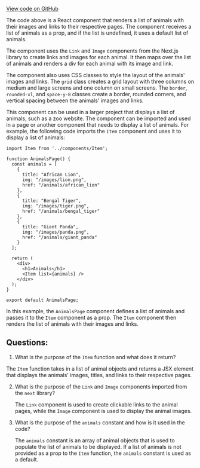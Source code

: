 [View code on GitHub](zoo-labs/zoo/blob/master/foundation/src/components/animal/Item.tsx)

The code above is a React component that renders a list of animals with their images and links to their respective pages. The component receives a list of animals as a prop, and if the list is undefined, it uses a default list of animals. 

The component uses the `Link` and `Image` components from the Next.js library to create links and images for each animal. It then maps over the list of animals and renders a div for each animal with its image and link. 

The component also uses CSS classes to style the layout of the animals' images and links. The `grid` class creates a grid layout with three columns on medium and large screens and one column on small screens. The `border`, `rounded-xl`, and `space-y-8` classes create a border, rounded corners, and vertical spacing between the animals' images and links. 

This component can be used in a larger project that displays a list of animals, such as a zoo website. The component can be imported and used in a page or another component that needs to display a list of animals. For example, the following code imports the `Item` component and uses it to display a list of animals:

```
import Item from '../components/Item';

function AnimalsPage() {
  const animals = [
    {
      title: "African Lion",
      img: "/images/lion.png",
      href: "/animals/african_lion"
    },
    {
      title: "Bengal Tiger",
      img: "/images/tiger.png",
      href: "/animals/bengal_tiger"
    },
    {
      title: "Giant Panda",
      img: "/images/panda.png",
      href: "/animals/giant_panda"
    }
  ];

  return (
    <div>
      <h1>Animals</h1>
      <Item list={animals} />
    </div>
  );
}

export default AnimalsPage;
```

In this example, the `AnimalsPage` component defines a list of animals and passes it to the `Item` component as a prop. The `Item` component then renders the list of animals with their images and links.
## Questions: 
 1. What is the purpose of the `Item` function and what does it return?
   
   The `Item` function takes in a list of animal objects and returns a JSX element that displays the animals' images, titles, and links to their respective pages.

2. What is the purpose of the `Link` and `Image` components imported from the `next` library?
   
   The `Link` component is used to create clickable links to the animal pages, while the `Image` component is used to display the animal images.

3. What is the purpose of the `animals` constant and how is it used in the code?
   
   The `animals` constant is an array of animal objects that is used to populate the list of animals to be displayed. If a list of animals is not provided as a prop to the `Item` function, the `animals` constant is used as a default.